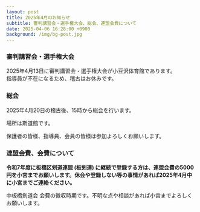 ```yaml
---
layout: post
title: 2025年4月のお知らせ
subtitle: 審判講習会・選手権大会、総会、連盟会費について
date: 2025-04-06 16:28:00 +0900
background: /img/bg-post.jpg
---
```


### 審判講習会・選手権大会

2025年4月13日に審判講習会・選手権大会が小豆沢体育館であります。  
指導員が不在になるため、稽古はお休みです。

### 総会

2025年4月20日の稽古後、15時から総会を行います。

場所は斯道館です。

保護者の皆様、指導員、会員の皆様は参加よろしくお願いします。

### 連盟会費、会費について

**令和7年度に板橋区剣道連盟 (板剣連) に継続で登録する方は、連盟会費の5000円を小宮までお願いします。休会や登録しない等の事情があれば2025年4月中に小宮までご連絡ください。**

中板橋剣道会 会費の徴収時期です。不明な点や相談があれば小宮までよろしくお願いします。


